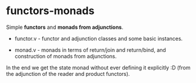 # functors-monads

Simple **functors** and **monads from adjunctions**.

* functor.v - functor and adjunction classes and some basic instances.

* monad.v - monads in terms of return/join and return/bind, and
  construction of monads from adjunctions.

In the end we get the state monad without ever defining it explicitly
:D (from the adjunction of the reader and product functors).
